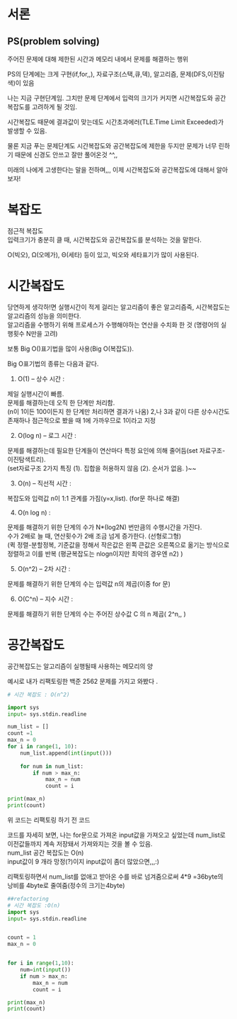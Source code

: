 서론
====
<h2>PS(problem solving)</h2> 
주어진 문제에 대해 제한된 시간과 메모리 내에서 문제를 해결하는 행위<br/>

PS의 단계에는 크게 구현(if,for,,), 자료구조(스택,큐,덱), 알고리즘, 문제(DFS,이진탐색)이 있음 

나는 지금 구현단계임. 그치만 문제 단계에서 입력의 크기가 커지면 시간복잡도와 공간복잡도를 고려하게 될 것임.

시간복잡도 때문에 결과값이 맞는데도 시간초과에러(TLE.Time Limit Exceeded)가 발생할 수 있음.

물론 지금 푸는 문제단계도 시간복잡도와 공간복잡도에 제한을 두지만 문제가 너무 린하기 때문에 신경도 안쓰고 잘만 풀어온것 ^^,,

미래의 나에게 고생한다는 말을 전하며,,,
이제 시간복잡도와 공간복잡도에 대해서 알아보자!

복잡도 
====

점근적 복잡도 <br/>
입력크기가 충분히 클 때, 시간복잡도와 공간복잡도를 분석하는 것을 말한다.

O(빅오), Ω(오메가), Θ(세타) 등이 있고, 빅오와 세타표기가 많이 사용된다.


시간복잡도
====
당연하게 생각하!면 실행시간이 적게 걸리는 알고리즘이 좋은 알고리즘즉, 시간복잡도는 알고리즘의 성능을 의미한다.  <br/>
알고리즘을 수행하기 위해 프로세스가 수행해야하는 연산을 수치화 한 것 (명령어의 실행횟수 N만을 고려) <br/>


보통 Big O()표기법을 많이 사용(Big O(복잡도)). <br/>

Big O표기법의 종류는 다음과 같다. 
 <br/> 


1. O(1) – 상수 시간 : 

제일 실행시간이 빠름. <br/>
문제를 해결하는데 오직 한 단계만 처리함. <br/>
(n이 1이든 100이든지 한 단계만 처리하면 결과가 나옴)
2,나 3과 같이 다른 상수시간도 존재하나 점근적으로 봤을 때 1에 가까우므로 1이라고 지정

2. O(log n) – 로그 시간 : 

문제를 해결하는데 필요한 단계들이 연산마다 특정 요인에 의해 줄어듬(set 자료구조- 이진탐색트리). <br/>
(set자료구조  2가지 특징
(1). 집합을 허용하지 않음 
(2). 순서가 없음. 
)~~

3. O(n) – 직선적 시간 : 

복잡도와 입력값 n이 1:1 관계를 가짐(y=x,list).
(for문 하나로 해결)


4. O(n log n) : 

문제를 해결하기 위한 단계의 수가 N*(log2N) 번만큼의 수행시간을 가진다. <br/>
수가 2배로 늘 때, 연산횟수가 2배 조금 넘게 증가한다.
(선형로그형) <br/>
(퀵 정렬-분할정복, 기준값을 정해서 작은값은 왼쪽 큰값은 오른쪽으로 옮기는 방식으로 정렬하고 이를 반복 (평균복잡도는 nlogn이지만 최악의 경우엔 n2) )

5. O(n^2) – 2차 시간 : 

문제를 해결하기 위한 단계의 수는 입력값 n의 제곱(이중 for 문)

6. O(C^n) – 지수 시간 :

 문제를 해결하기 위한 단계의 수는 주어진 상수값 C 의 n 제곱( 2^n,, )




공간복잡도 
====
공간복잡도는 알고리즘이 실행될때 사용하는 메모리의 양

예시로 내가 리팩토링한 백준 2562 문제를 가지고 와봤다 .

```python
# 시간 복잡도 : O(n^2)

import sys 
input= sys.stdin.readline

num_list = []
count =1
max_n = 0
for i in range(1, 10):
    num_list.append(int(input()))
    
    for num in num_list:
        if num > max_n:
            max_n = num 
            count = i

print(max_n)
print(count)
```

위 코드는 리팩토링 하기 전 코드 

코드를 자세히 보면,
나는 for문으로 가져온 input값을 가져오고 싶었는데 num_list로 이전값들까지 계속 저장돼서 가져와지는 것을 볼 수 있음. <br/>
num_list 공간 복잡도는 O(n)  <br/>
input값이 9 개라 망정(?)이지 input값이 좀더 많았으면,,,:) <br/>

리팩토링하면서 num_list를 없애고 받아온 수를 바로 넘겨줌으로써 4*9 =36byte의 낭비를 4byte로 줄여줌(정수의 크기는4byte) <br/>

```python 
##refactoring
# 시간 복잡도 :O(n)
import sys 
input= sys.stdin.readline


count = 1
max_n = 0


for i in range(1,10):
    num=int(input())
    if num > max_n:
        max_n = num
        count = i

print(max_n)
print(count)

```